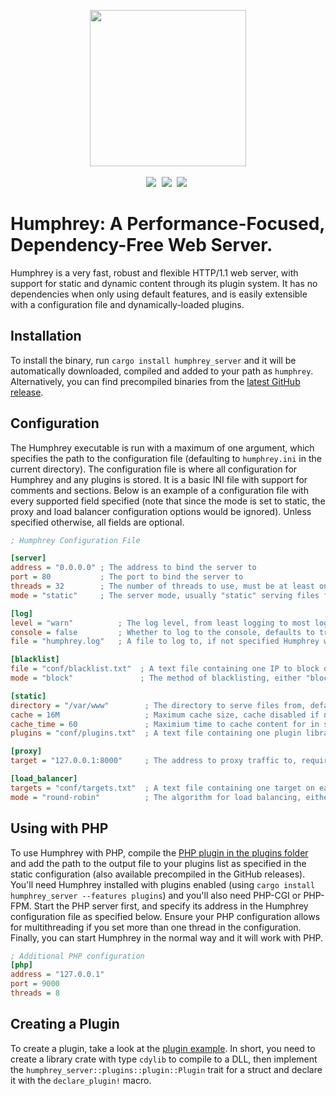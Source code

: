 <p align="center">
  <img src="https://raw.githubusercontent.com/w-henderson/Humphrey/master/assets/logo.png" width=250><br><br>
  <img src="https://img.shields.io/badge/language-rust-b07858?style=for-the-badge&logo=rust" style="margin-right:5px">
  <img src="https://img.shields.io/github/workflow/status/w-henderson/Humphrey/CI?style=for-the-badge" style="margin-right:5px">
  <img src="https://img.shields.io/crates/v/humphrey?style=for-the-badge" style="margin-right:5px">
</p>

# Humphrey: A Performance-Focused, Dependency-Free Web Server.
Humphrey is a very fast, robust and flexible HTTP/1.1 web server, with support for static and dynamic content through its plugin system. It has no dependencies when only using default features, and is easily extensible with a configuration file and dynamically-loaded plugins.

## Installation
To install the binary, run `cargo install humphrey_server` and it will be automatically downloaded, compiled and added to your path as `humphrey`. Alternatively, you can find precompiled binaries from the [latest GitHub release](https://github.com/w-henderson/Humphrey/releases).

## Configuration
The Humphrey executable is run with a maximum of one argument, which specifies the path to the configuration file (defaulting to `humphrey.ini` in the current directory). The configuration file is where all configuration for Humphrey and any plugins is stored. It is a basic INI file with support for comments and sections. Below is an example of a configuration file with every supported field specified (note that since the mode is set to static, the proxy and load balancer configuration options would be ignored). Unless specified otherwise, all fields are optional.

```ini
; Humphrey Configuration File

[server]
address = "0.0.0.0" ; The address to bind the server to
port = 80           ; The port to bind the server to
threads = 32        ; The number of threads to use, must be at least one
mode = "static"     ; The server mode, usually "static" serving files from a directory, but can be "proxy" or "load_balancer", required.

[log]
level = "warn"          ; The log level, from least logging to most logging: "error", "warn", "info", "debug"
console = false         ; Whether to log to the console, defaults to true
file = "humphrey.log"   ; A file to log to, if not specified Humphrey will not log to a file

[blacklist]
file = "conf/blacklist.txt"  ; A text file containing one IP to block on each line
mode = "block"               ; The method of blacklisting, either "block" to block connections or "forbidden" to return 403 Forbidden

[static]
directory = "/var/www"        ; The directory to serve files from, defaults to directory the executable was run in if unset
cache = 16M                   ; Maximum cache size, cache disabled if not specified
cache_time = 60               ; Maximium time to cache content for in seconds, defaults to 60 seconds if not specified
plugins = "conf/plugins.txt"  ; A text file containing one plugin library file path on each line

[proxy]
target = "127.0.0.1:8000"     ; The address to proxy traffic to, required if the mode is set to proxy

[load_balancer]
targets = "conf/targets.txt"  ; A text file containing one target on each line to balance traffic between, required if the mode is set to load_balancer
mode = "round-robin"          ; The algorithm for load balancing, either "round-robin" (default) or "random"
```

## Using with PHP
To use Humphrey with PHP, compile the [PHP plugin in the plugins folder](https://github.com/w-henderson/Humphrey/tree/master/plugins/php) and add the path to the output file to your plugins list as specified in the static configuration (also available precompiled in the GitHub releases). You'll need Humphrey installed with plugins enabled (using `cargo install humphrey_server --features plugins`) and you'll also need PHP-CGI or PHP-FPM. Start the PHP server first, and specify its address in the Humphrey configuration file as specified below. Ensure your PHP configuration allows for multithreading if you set more than one thread in the configuration. Finally, you can start Humphrey in the normal way and it will work with PHP.

```ini
; Additional PHP configuration
[php]
address = "127.0.0.1"
port = 9000
threads = 8
```

## Creating a Plugin
To create a plugin, take a look at the [plugin example](https://github.com/w-henderson/Humphrey/tree/master/examples/plugin). In short, you need to create a library crate with type `cdylib` to compile to a DLL, then implement the `humphrey_server::plugins::plugin::Plugin` trait for a struct and declare it with the `declare_plugin!` macro.